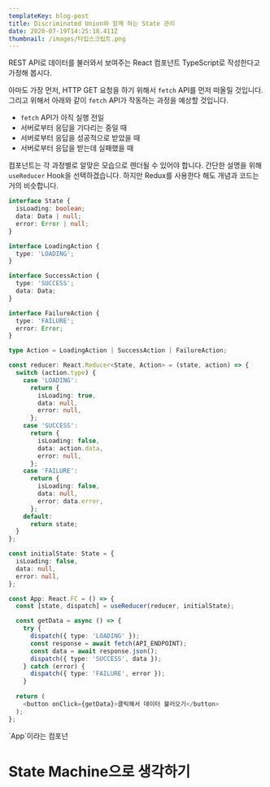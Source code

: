 ```yaml
---
templateKey: blog-post
title: Discriminated Union와 함께 하는 State 관리
date: 2020-07-19T14:25:18.411Z
thumbnail: /images/타입스크립트.png
---
```

REST API로 데이터를 불러와서 보여주는 React 컴포넌트 TypeScript로 작성한다고 가정해 봅시다.

아마도 가장 먼저, HTTP GET 요청을 하기 위해서 `fetch` API를 먼저 떠올릴 것입니다. 그리고 위해서 아래와 같이 `fetch` API가 작동하는 과정을 예상할 것입니다. 

* `fetch` API가 아직 실행 전일 
* 서버로부터 응답을 기다리는 중일 때
* 서버로부터 응답을 성공적으로 받았을 때
* 서버로부터 응답을 받는데 실패했을 때

컴포넌트는 각 과정별로 알맞은 모습으로 렌더될 수 있어야 합니다. 간단한 설명을 위해 `useReducer` Hook을 선택하겠습니다. 하지만 Redux를 사용한다 해도 개념과 코드는 거의 비슷합니다.

```typescript
interface State {
  isLoading: boolean;
  data: Data | null;
  error: Error | null;
}

interface LoadingAction {
  type: 'LOADING'; 
}

interface SuccessAction {
  type: 'SUCCESS';
  data: Data;
}

interface FailureAction {
  type: 'FAILURE';
  error: Error;
}

type Action = LoadingAction | SuccessAction | FailureAction;

const reducer: React.Reducer<State, Action> = (state, action) => {
  switch (action.type) {
    case 'LOADING':
      return {
        isLoading: true,
        data: null,
        error: null,
      };
    case 'SUCCESS':
      return {
        isLoading: false,
        data: action.data,
        error: null,
      };
    case 'FAILURE':
      return {
        isLoading: false,
        data: null,
        error: data.error,
      };
    default:
      return state;
  }
};

const initialState: State = {
  isLoading: false,
  data: null,
  error: null,
};

const App: React.FC = () => {
  const [state, dispatch] = useReducer(reducer, initialState);

  const getData = async () => {
    try {
      dispatch({ type: 'LOADING' });
      const response = await fetch(API_ENDPOINT);
      const data = await response.json();
      dispatch({ type: 'SUCCESS', data });
    } catch (error) {
      dispatch({ type: 'FAILURE', error });
    }
    
  return (
    <button onClick={getData}>클릭해서 데이터 불러오기</button>
  );
};
```

\`App\`이라는 컴포넌

# State Machine으로 생각하기
